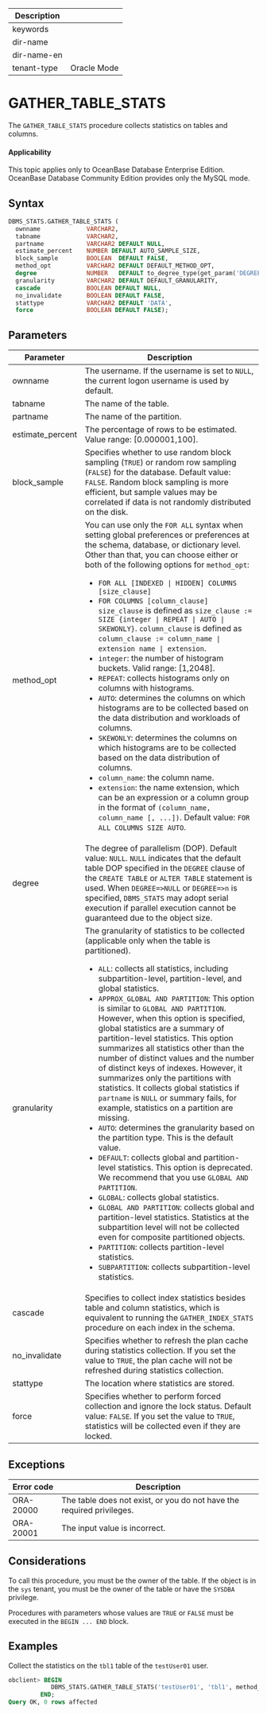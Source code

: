 | Description   |                 |
|---------------|-----------------|
| keywords      |                 |
| dir-name      |                 |
| dir-name-en   |                 |
| tenant-type   | Oracle Mode     |

# GATHER_TABLE_STATS

The `GATHER_TABLE_STATS` procedure collects statistics on tables and columns.

  <main id="notice" >
    <h4>Applicability</h4>
    <p>This topic applies only to OceanBase Database Enterprise Edition. OceanBase Database Community Edition provides only the MySQL mode. </p>
  </main>

## Syntax

```sql
DBMS_STATS.GATHER_TABLE_STATS (
  ownname             VARCHAR2,
  tabname             VARCHAR2,
  partname            VARCHAR2 DEFAULT NULL,
  estimate_percent    NUMBER DEFAULT AUTO_SAMPLE_SIZE,
  block_sample        BOOLEAN  DEFAULT FALSE,
  method_opt          VARCHAR2 DEFAULT DEFAULT_METHOD_OPT,
  degree              NUMBER   DEFAULT to_degree_type(get_param('DEGREE')),
  granularity         VARCHAR2 DEFAULT DEFAULT_GRANULARITY,
  cascade             BOOLEAN DEFAULT NULL,
  no_invalidate       BOOLEAN DEFAULT FALSE,
  stattype            VARCHAR2 DEFAULT 'DATA',
  force               BOOLEAN DEFAULT FALSE);
```

## Parameters

| Parameter | Description |
|------------------|-------------------|
| ownname | The username. If the username is set to `NULL`, the current logon username is used by default.  |
| tabname | The name of the table.  |
| partname | The name of the partition.  |
| estimate_percent | The percentage of rows to be estimated.  Value range: \[0.000001,100\].  |
| block_sample | Specifies whether to use random block sampling (`TRUE`) or random row sampling (`FALSE`) for the database.  Default value: `FALSE`.  Random block sampling is more efficient, but sample values may be correlated if data is not randomly distributed on the disk.  |
| method_opt | You can use only the `FOR ALL` syntax when setting global preferences or preferences at the schema, database, or dictionary level. Other than that, you can choose either or both of the following options for `method_opt`: <ul><li> `FOR ALL [INDEXED \| HIDDEN] COLUMNS [size_clause]`   </li>   <li> `FOR COLUMNS [column_clause]`    `size_clause` is defined as `size_clause := SIZE {integer \| REPEAT \| AUTO \| SKEWONLY}`.  `column_clause` is defined as `column_clause := column_name \| extension name \| extension`.  </li>   <li> `integer`: the number of histogram buckets. Valid range: \[1,2048\].    </li>   <li> `REPEAT`: collects histograms only on columns with histograms.    </li>   <li> `AUTO`: determines the columns on which histograms are to be collected based on the data distribution and workloads of columns.    </li>   <li> `SKEWONLY`: determines the columns on which histograms are to be collected based on the data distribution of columns.    </li>   <li> `column_name`: the column name.    </li>   <li> `extension`: the name extension, which can be an expression or a column group in the format of `(column_name, column_name [, ...])`.     Default value: `FOR ALL COLUMNS SIZE AUTO`. </li>   </ul> |
| degree | The degree of parallelism (DOP). Default value: `NULL`. `NULL` indicates that the default table DOP specified in the `DEGREE` clause of the `CREATE TABLE` or `ALTER TABLE` statement is used. When `DEGREE=>NULL` or `DEGREE=>n` is specified, `DBMS_STATS` may adopt serial execution if parallel execution cannot be guaranteed due to the object size.  |
| granularity | The granularity of statistics to be collected (applicable only when the table is partitioned).  <ul><li> `ALL`: collects all statistics, including subpartition-level, partition-level, and global statistics. </li> <li> `APPROX_GLOBAL AND PARTITION`: This option is similar to `GLOBAL AND PARTITION`. However, when this option is specified, global statistics are a summary of partition-level statistics. This option summarizes all statistics other than the number of distinct values and the number of distinct keys of indexes. However, it summarizes only the partitions with statistics. It collects global statistics if `partname` is `NULL` or summary fails, for example, statistics on a partition are missing.    </li> <li> `AUTO`: determines the granularity based on the partition type. This is the default value.    </li> <li> `DEFAULT`: collects global and partition-level statistics. This option is deprecated. We recommend that you use `GLOBAL AND PARTITION`.    </li> <li> `GLOBAL`: collects global statistics.    </li> <li> `GLOBAL AND PARTITION`: collects global and partition-level statistics. Statistics at the subpartition level will not be collected even for composite partitioned objects.    </li> <li> `PARTITION`: collects partition-level statistics.    </li> <li> `SUBPARTITION`: collects subpartition-level statistics. </li>  </ul> |
| cascade | Specifies to collect index statistics besides table and column statistics, which is equivalent to running the `GATHER_INDEX_STATS` procedure on each index in the schema.  |
| no_invalidate | Specifies whether to refresh the plan cache during statistics collection. If you set the value to `TRUE`, the plan cache will not be refreshed during statistics collection.  |
| stattype | The location where statistics are stored.  |
| force | Specifies whether to perform forced collection and ignore the lock status. Default value: `FALSE`.  If you set the value to `TRUE`, statistics will be collected even if they are locked.  |


## Exceptions

| Error code | Description |
|-----------|------------|
| ORA-20000 | The table does not exist, or you do not have the required privileges.  |
| ORA-20001 | The input value is incorrect.  |



## Considerations

To call this procedure, you must be the owner of the table. If the object is in the `sys` tenant, you must be the owner of the table or have the `SYSDBA` privilege.

Procedures with parameters whose values are `TRUE` or `FALSE` must be executed in the `BEGIN ... END` block.

## Examples

Collect the statistics on the `tbl1` table of the `testUser01` user.

```sql
obclient> BEGIN
            DBMS_STATS.GATHER_TABLE_STATS('testUser01', 'tbl1', method_opt=>'FOR ALL COLUMNS SIZE 5', granularity=>'ALL', degree=>4, no_invalidate=>FALSE);
         END;
Query OK, 0 rows affected
```

